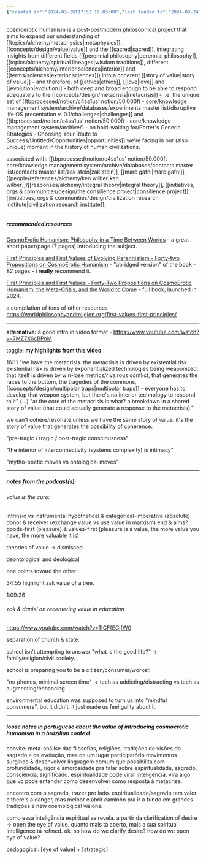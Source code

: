 ```yaml
---
{"created in":"2024-03-19T17:52:10-03:00","last tended to":"2024-09-24T16:23:06-03:00","tags":["alchemy","concept","metacrisis","philosophy","🌱"],"relevancescore":96,"dg-publish":true,"notestage":["🌱"],"created":"2024-05-04T18:13:54.780-03:00","updated":"2025-06-11T21:10:56.747-03:00","permalink":"/responses/alchemy/cosmoerotic-humanism/","dgPassFrontmatter":true}
---
```


cosmoerotic humanism is a post-postmodern philosophical project that aims to expand our understanding of [[topics/alchemy/metaphysics\|metaphysics]], [[concepts/design/value\|value]] and the [[sacred\|sacred]], integrating insights from different fields ([[perennial philosophy\|perennial philosophy]], [[topics/alchemy/spiritual lineages\|wisdom traditions]], different [[concepts/alchemy/interior sciences\|interior]] and [[terms/sciences\|exterior sciences]]) into a coherent [[story of value\|story of value]] - and therefore, of [[ethics\|ethics]], [[love\|love]] and [[evolution\|evolution]] - both deep and broad enough to be able to respond adequately to the [[concepts/design/metacrisis\|metacrisis]] - i.e. the unique set of [[tbprocessed/notion/c4ss1us’ notion/50.000ft - core/knowledge management system/archive/databases/experiments master list/disruptive life OS presentation v. 0.1/challenges\|challenges]] and [[tbprocessed/notion/c4ss1us’ notion/50.000ft - core/knowledge management system/archive/1 - on hold-waiting for/Porter's Generic Strategies - Choosing Your Route to Success/Untitled/Opportunities\|opportunities]] we're facing in our (also unique) moment in the history of human civilizations.

associated with: [[tbprocessed/notion/c4ss1us’ notion/50.000ft - core/knowledge management system/archive/databases/contacts master list/contacts master list/zak stein\|zak stein]], [[marc gafni\|marc gafni]], [[people/references/alchemy/ken wilber\|ken wilber]]/[[responses/alchemy/integral theory\|integral theory]], [[initiatives, orgs & communities/design/the consilience project\|consilience project]], [[initiatives, orgs & communities/design/civilization research institute\|civilization research institute]].

---
##### recommended resources

[CosmoErotic Humanism: Philosophy in a Time Between Worlds](https://worldphilosophyandreligion.org/dr-marc-gafni-dr-zachary-stein-cosmoerotic-humanism-philosophy-in-a-time-between-worlds/) - a great short paper/page (7 pages) introducing the subject.

[First Principles and First Values of Evolving Perennialism - Forty-two Propositions on CosmoErotic Humanism](https://drive.google.com/file/d/1gmASP2v696diI9XVrWRkHOxUtCoxDkbN/view) - "abridged version" of the book - 82 pages - i **really** recommend it.

[First Principles and First Values - Forty-Two Propositions on CosmoErotic Humanism, the Meta-Crisis, and the World to Come](https://amplifypublishinggroup.com/product/nonfiction/politics-and-current-affairs/first-principles-and-first-values/) - full book, launched in 2024.

a compilation of tons of other resources -  https://worldphilosophyandreligion.org/first-values-first-principles/

---

**alternative:** a good intro in video format - https://www.youtube.com/watch?v=7MZ7X6cBPnM

toggle: **my highlights from this video**

16:11 "we have the metacrisis. the metacrisis is driven by existential risk. existential risk is driven by exponentialized technologies being weaponized. that itself is driven by win-lose metrics/rivalrous conflict, that generates the races to the bottom, the tragedies of the commons, [[concepts/design/multipolar traps\|multipolar traps]] - everyone has to develop that weapon system, but there's no interior technology to respond to it" (...) "at the core of the metacrisis is what? a breakdown in a shared story of value (that could actually generate a response to the metacrisis)."

we can't cohere/resonate unless we have the same story of value. it's the story of value that generates the possibility of coherence.

"pre-tragic / tragic / post-tragic consciousness"

"the interior of interconnectivity (systems complexity) is intimacy"

"mytho-poetic moves vs ontological moves"

---
##### notes from the podcast(s):


###### value is the cure:

intrinsic vs instrumental
hypothetical & categorical-imperative (absolute)
donor & receiver (exchange value vs use value in marxism)
end & aims?
goods-first (pleasure) & values-first (pleasure is a value, the more value you have, the more valuable it is)

theories of value -> dismissed

deontological and deological

one points toward the other.

34:55 highlight zak value of a tree.

1:09:36


###### zak & daniel on recentering value in education

https://www.youtube.com/watch?v=TtCFfEGjfW0

separation of church & state:

school isn't attempting to answer "what is the good life?" -> family/religion/civil society.

school is preparing you to be a citizen/consumer/worker.

"no phones, minimal screen time" -> tech as addicting/distracting vs tech as augmenting/enhancing.

environmental education was supposed to turn us into "mindful consumers", but it didn't. it just made us feel guilty about it.

---
##### loose notes in portuguese about the value of introducing cosmoerotic humanism in a brazilian context

convite: meta-análise das filosofias, religiões, tradições de visões do sagrado e da evolução, mas de um lugar participatório movimentos surgindo & desenvolver linguagem comum que possibilita com profundidade, rigor e amorosidade pra falar sobre espiritualidade, sagrado, consciência, significado. espiritualidade pode virar inteligência. vira algo que vc pode entender como desenvolver como resposta à metacrise.

encontro com o sagrado, trazer pro lado. espiritualidade/sagrado tem valor. e there's a danger, mas melhor e abrir caminho pra ir a fundo em grandes tradições e new cosmological visions.

como essa inteligência espiritual se revela. a partir da clarification of desire -> open the eye of value. quanto mais tá aberto, mais a sua spiritual intelligence tá refined. ok, so how do we clarify desire? how do we open eye of value?

pedagogical:
[eye of value] + [strategic]
